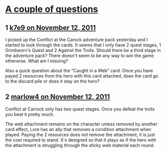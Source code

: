 # [A couple of questions](https://community.fantasyflightgames.com/topic/56185-a-couple-of-questions/)

## 1 [k7e9 on November 12, 2011](https://community.fantasyflightgames.com/topic/56185-a-couple-of-questions/?do=findComment&comment=555108)

I picked up the Conflict at the Carock adventure pack yesterday and I started to look through the cards. It seems that I only have 2 quest stages, 1 Grimbeorn's Quest and 2 Against the Trolls. Should there be a third stage in the adventure pack? There doesn't seem to be any way to win the game otherwise. What am I missing?

Also a quick question about the "Caught in a Web" card. Once you have payed 2 resources from the hero with this card attached, does the card go to the discard pile or does it stay on the hero?

## 2 [marlow4 on November 12, 2011](https://community.fantasyflightgames.com/topic/56185-a-couple-of-questions/?do=findComment&comment=555112)

Conflict at Carrock only has two quest stages. Once you defeat the trolls you beat it pretty much.

The web attachment remains on the character unless removed by another card effect, Lore has an ally that removes a condition attachment when played. Paying the 2 resources does not remove the attachment, it is just the cost required to stand. It's designed so that it plays as if the hero with the attachment is struggling through the sticky web material each round.

